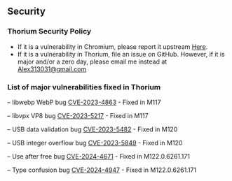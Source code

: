 ## Security

### Thorium Security Policy

 - If it is a vulnerability in Chromium, please report it upstream [Here](https://bugs.chromium.org/p/chromium/issues/entry).
 - If it is a vulnerability in Thorium, file an issue on GitHub. However, if it is major and/or a zero day, please email me instead at Alex313031@gmail.com

### List of major vulnerabilities fixed in Thorium

 &ndash; libwebp WebP bug [CVE-2023-4863](https://nvd.nist.gov/vuln/detail/CVE-2023-4863) - Fixed in M117

 &ndash; libvpx VP8 bug [CVE-2023-5217](https://nvd.nist.gov/vuln/detail/CVE-2023-5217) - Fixed in M117

 &ndash; USB data validation bug [CVE-2023-5482](https://github.com/advisories/GHSA-7cjp-92p9-vr97) - Fixed in M120

 &ndash; USB integer overflow bug [CVE-2023-5849](https://github.com/advisories/GHSA-pq78-6h8h-rcf4) - Fixed in M120

 &ndash; Use after free bug [CVE-2024-4671](https://nvd.nist.gov/vuln/detail/CVE-2024-4671) - Fixed in M122.0.6261.171

 &ndash; Type confusion bug [CVE-2024-4947](https://nvd.nist.gov/vuln/detail/CVE-2024-4947) - Fixed in M122.0.6261.171
